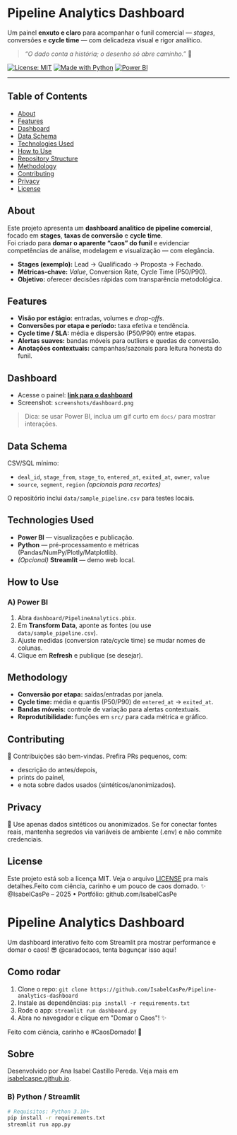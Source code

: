 # Pipeline Analytics Dashboard

Um painel **enxuto e claro** para acompanhar o funil comercial — *stages*, conversões e **cycle time** — com delicadeza visual e rigor analítico.   
> *“O dado conta a história; o desenho só abre caminho.”* 💙

[![License: MIT](https://img.shields.io/badge/License-MIT-blue.svg)](#license)
[![Made with Python](https://img.shields.io/badge/Made%20with-Python-3776AB.svg)](#technologies-used)
[![Power BI](https://img.shields.io/badge/Power%20BI-Dashboard-yellow.svg)](#dashboard)

---

## Table of Contents
- [About](#about)
- [Features](#features)
- [Dashboard](#dashboard)
- [Data Schema](#data-schema)
- [Technologies Used](#technologies-used)
- [How to Use](#how-to-use)
- [Repository Structure](#repository-structure)
- [Methodology](#methodology)
- [Contributing](#contributing)
- [Privacy](#privacy)
- [License](#license)

## About
Este projeto apresenta um **dashboard analítico de pipeline comercial**, focado em **stages**, **taxas de conversão** e **cycle time**.  
Foi criado para **domar o aparente “caos” do funil** e evidenciar competências de análise, modelagem e visualização — com elegância.

- **Stages (exemplo):** Lead → Qualificado → Proposta → Fechado.  
- **Métricas-chave:** *Value*, Conversion Rate, Cycle Time (P50/P90).  
- **Objetivo:** oferecer decisões rápidas com transparência metodológica.

## Features
- **Visão por estágio:** entradas, volumes e *drop-offs*.  
- **Conversões por etapa e período:** taxa efetiva e tendência.  
- **Cycle time / SLA:** média e dispersão (P50/P90) entre etapas.  
- **Alertas suaves:** bandas móveis para outliers e quedas de conversão.  
- **Anotações contextuais:** campanhas/sazonais para leitura honesta do funil.

## Dashboard
- Acesse o painel: **[link para o dashboard](#)**  
- Screenshot: `screenshots/dashboard.png`

> Dica: se usar Power BI, inclua um gif curto em `docs/` para mostrar interações.

## Data Schema
CSV/SQL mínimo:
- `deal_id`, `stage_from`, `stage_to`, `entered_at`, `exited_at`, `owner`, `value`  
- `source`, `segment`, `region` *(opcionais para recortes)*

O repositório inclui `data/sample_pipeline.csv` para testes locais.

## Technologies Used
- **Power BI** — visualizações e publicação.  
- **Python** — pré-processamento e métricas (Pandas/NumPy/Plotly/Matplotlib).  
- *(Opcional)* **Streamlit** — demo web local.

## How to Use
### A) Power BI
1. Abra `dashboard/PipelineAnalytics.pbix`.  
2. Em **Transform Data**, aponte as fontes (ou use `data/sample_pipeline.csv`).  
3. Ajuste medidas (conversion rate/cycle time) se mudar nomes de colunas.  
4. Clique em **Refresh** e publique (se desejar).


## Methodology
- **Conversão por etapa:** saídas/entradas por janela.
- **Cycle time:** média e quantis (P50/P90) de `entered_at` → `exited_at`.
- **Bandas móveis:** controle de variação para alertas contextuais.
- **Reprodutibilidade:** funções em `src/` para cada métrica e gráfico.

## Contributing
🤝 Contribuições são bem-vindas. Prefira PRs pequenos, com:
- descrição do antes/depois,
- prints do painel,
- e nota sobre dados usados (sintéticos/anonimizados).

## Privacy
🔐 Use apenas dados sintéticos ou anonimizados. Se for conectar fontes reais, mantenha segredos via variáveis de ambiente (.env) e não commite credenciais.

## License
 Este projeto está sob a licença MIT. Veja o arquivo [LICENSE](LICENSE) pra mais detalhes.Feito com ciência, carinho e um pouco de caos domado. ✨
@IsabelCasPe – 2025 • Portfólio: github.com/IsabelCasPe


# Pipeline Analytics Dashboard
Um dashboard interativo feito com Streamlit pra mostrar performance e domar o caos! 😎 @caradocaos, tenta bagunçar isso aqui!

## Como rodar
1. Clone o repo: `git clone https://github.com/IsabelCasPe/Pipeline-analytics-dashboard`
2. Instale as dependências: `pip install -r requirements.txt`
3. Rode o app: `streamlit run dashboard.py`
4. Abra no navegador e clique em "Domar o Caos"! ✨

Feito com ciência, carinho e #CaosDomado! 💎

## Sobre
Desenvolvido por Ana Isabel Castillo Pereda. Veja mais em [isabelcaspe.github.io](https://isabelcaspe.github.io).

### B) Python / Streamlit
```bash
# Requisitos: Python 3.10+
pip install -r requirements.txt
streamlit run app.py
